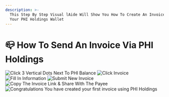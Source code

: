 ```yaml
---
description: >-
  This Step By Step Visual lAide Will Show You How To Create An Invoice Using
  Your PHI Holdings Wallet
---
```


# 📪 How To Send An Invoice Via PHI Holdings

![Click 3 Vertical Dots Next To PHI Balance](../../../.gitbook/assets/IMG\_5265.jpg) ![Click Invoice](../../../.gitbook/assets/IMG\_5266.jpg) ![Fill In Information ](../../../.gitbook/assets/IMG\_5267.jpg) ![Submit New Invoice](../../../.gitbook/assets/IMG\_5268.jpg) ![Copy The Invoice Link & Share With The Payee](../../../.gitbook/assets/IMG\_5269.jpg) ![Congratulations You have created your first invoice using PHI Holdings](../../../.gitbook/assets/IMG\_5270.PNG)

